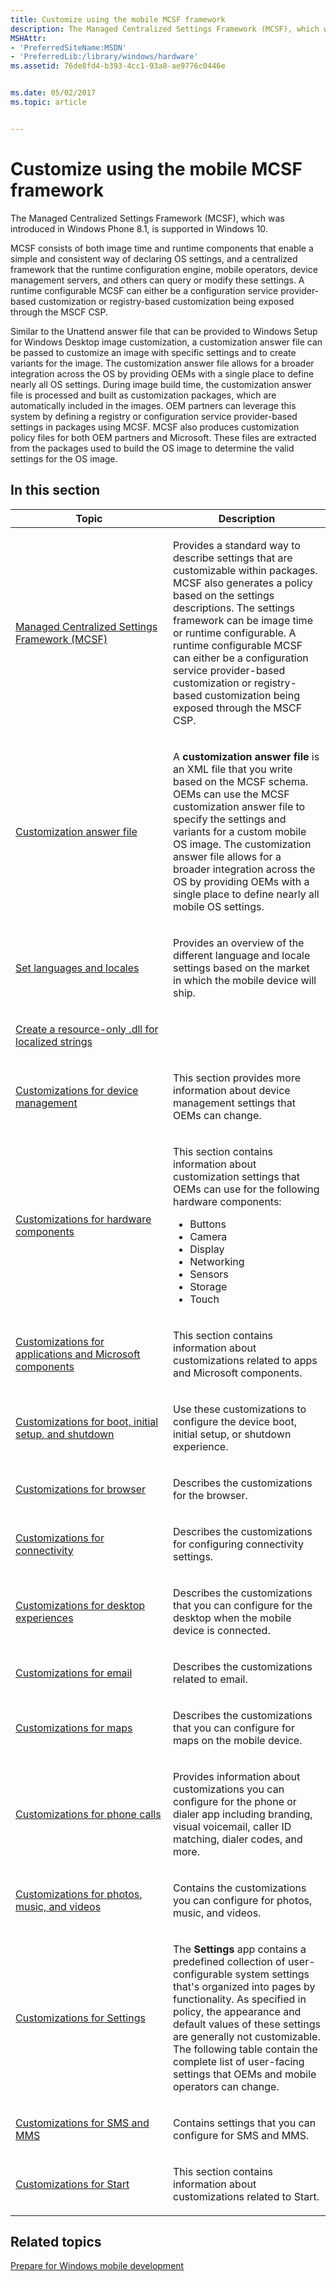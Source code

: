 ```yaml
---
title: Customize using the mobile MCSF framework
description: The Managed Centralized Settings Framework (MCSF), which was introduced in Windows Phone 8.1, is supported in Windows 10.
MSHAttr:
- 'PreferredSiteName:MSDN'
- 'PreferredLib:/library/windows/hardware'
ms.assetid: 76de8fd4-b393-4cc1-93a8-ae9776c0446e


ms.date: 05/02/2017
ms.topic: article


---
```


# Customize using the mobile MCSF framework


The Managed Centralized Settings Framework (MCSF), which was introduced in Windows Phone 8.1, is supported in Windows 10.

MCSF consists of both image time and runtime components that enable a simple and consistent way of declaring OS settings, and a centralized framework that the runtime configuration engine, mobile operators, device management servers, and others can query or modify these settings. A runtime configurable MCSF can either be a configuration service provider-based customization or registry-based customization being exposed through the MSCF CSP.

Similar to the Unattend answer file that can be provided to Windows Setup for Windows Desktop image customization, a customization answer file can be passed to customize an image with specific settings and to create variants for the image. The customization answer file allows for a broader integration across the OS by providing OEMs with a single place to define nearly all OS settings. During image build time, the customization answer file is processed and built as customization packages, which are automatically included in the images. OEM partners can leverage this system by defining a registry or configuration service provider-based settings in packages using MCSF. MCSF also produces customization policy files for both OEM partners and Microsoft. These files are extracted from the packages used to build the OS image to determine the valid settings for the OS image.


## In this section


<table>
<colgroup>
<col width="50%" />
<col width="50%" />
</colgroup>
<thead>
<tr class="header">
<th>Topic</th>
<th>Description</th>
</tr>
</thead>
<tbody>
<tr class="odd">
<td><p><a href="managed-centralized-settings-framework-mcsf.md" data-raw-source="[Managed Centralized Settings Framework (MCSF)](managed-centralized-settings-framework-mcsf.md)">Managed Centralized Settings Framework (MCSF)</a></p></td>
<td><p>Provides a standard way to describe settings that are customizable within packages. MCSF also generates a policy based on the settings descriptions. The settings framework can be image time or runtime configurable. A runtime configurable MCSF can either be a configuration service provider-based customization or registry-based customization being exposed through the MSCF CSP.</p></td>
</tr>
<tr class="even">
<td><p><a href="customization-answer-file.md" data-raw-source="[Customization answer file](customization-answer-file.md)">Customization answer file</a></p></td>
<td><p>A <strong>customization answer file</strong> is an XML file that you write based on the MCSF schema. OEMs can use the MCSF customization answer file to specify the settings and variants for a custom mobile OS image. The customization answer file allows for a broader integration across the OS by providing OEMs with a single place to define nearly all mobile OS settings.</p></td>
</tr>
<tr class="odd">
<td><p><a href="set-languages-and-locales.md" data-raw-source="[Set languages and locales](set-languages-and-locales.md)">Set languages and locales</a></p></td>
<td><p>Provides an overview of the different language and locale settings based on the market in which the mobile device will ship.</p></td>
</tr>
<tr class="even">
<td><p><a href="create-a-resource-only-dll-for-localized-strings.md" data-raw-source="[Create a resource-only .dll for localized strings](create-a-resource-only-dll-for-localized-strings.md)">Create a resource-only .dll for localized strings</a></p></td>
<td></td>
</tr>
<tr class="odd">
<td><p><a href="customizations-for-device-management.md" data-raw-source="[Customizations for device management](customizations-for-device-management.md)">Customizations for device management</a></p></td>
<td><p>This section provides more information about device management settings that OEMs can change.</p></td>
</tr>
<tr class="even">
<td><p><a href="customizations-for-hardware-components.md" data-raw-source="[Customizations for hardware components](customizations-for-hardware-components.md)">Customizations for hardware components</a></p></td>
<td><p>This section contains information about customization settings that OEMs can use for the following hardware components:</p>
<ul>
<li>Buttons</li>
<li>Camera</li>
<li>Display</li>
<li>Networking</li>
<li>Sensors</li>
<li>Storage</li>
<li>Touch</li>
</ul></td>
</tr>
<tr class="odd">
<td><p><a href="customizations-for-applications-and-microsoft-components.md" data-raw-source="[Customizations for applications and Microsoft components](customizations-for-applications-and-microsoft-components.md)">Customizations for applications and Microsoft components</a></p></td>
<td><p>This section contains information about customizations related to apps and Microsoft components.</p></td>
</tr>
<tr class="even">
<td><p><a href="customizations-for-boot-initial-setup-and-shutdown.md" data-raw-source="[Customizations for boot, initial setup, and shutdown](customizations-for-boot-initial-setup-and-shutdown.md)">Customizations for boot, initial setup, and shutdown</a></p></td>
<td><p>Use these customizations to configure the device boot, initial setup, or shutdown experience.</p></td>
</tr>
<tr class="odd">
<td><p><a href="customizations-for-browser.md" data-raw-source="[Customizations for browser](customizations-for-browser.md)">Customizations for browser</a></p></td>
<td><p>Describes the customizations for the browser.</p></td>
</tr>
<tr class="even">
<td><p><a href="customizations-for-connectivity.md" data-raw-source="[Customizations for connectivity](customizations-for-connectivity.md)">Customizations for connectivity</a></p></td>
<td><p>Describes the customizations for configuring connectivity settings.</p></td>
</tr>
<tr class="odd">
<td><p><a href="customizations-for-desktop-experiences.md" data-raw-source="[Customizations for desktop experiences](customizations-for-desktop-experiences.md)">Customizations for desktop experiences</a></p></td>
<td><p>Describes the customizations that you can configure for the desktop when the mobile device is connected.</p></td>
</tr>
<tr class="even">
<td><p><a href="customizations-for-email.md" data-raw-source="[Customizations for email](customizations-for-email.md)">Customizations for email</a></p></td>
<td><p>Describes the customizations related to email.</p></td>
</tr>
<tr class="odd">
<td><p><a href="customizations-for-maps.md" data-raw-source="[Customizations for maps](customizations-for-maps.md)">Customizations for maps</a></p></td>
<td><p>Describes the customizations that you can configure for maps on the mobile device.</p></td>
</tr>
<tr class="even">
<td><p><a href="customizations-for-phone-calls.md" data-raw-source="[Customizations for phone calls](customizations-for-phone-calls.md)">Customizations for phone calls</a></p></td>
<td><p>Provides information about customizations you can configure for the phone or dialer app including branding, visual voicemail, caller ID matching, dialer codes, and more.</p></td>
</tr>
<tr class="odd">
<td><p><a href="customizations-for-photos-music-and-videos.md" data-raw-source="[Customizations for photos, music, and videos](customizations-for-photos-music-and-videos.md)">Customizations for photos, music, and videos</a></p></td>
<td><p>Contains the customizations you can configure for photos, music, and videos.</p></td>
</tr>
<tr class="even">
<td><p><a href="customizations-for-settings.md" data-raw-source="[Customizations for Settings](customizations-for-settings.md)">Customizations for Settings</a></p></td>
<td><p>The <strong>Settings</strong> app contains a predefined collection of user-configurable system settings that&#39;s organized into pages by functionality. As specified in policy, the appearance and default values of these settings are generally not customizable. The following table contain the complete list of user-facing settings that OEMs and mobile operators can change.</p></td>
</tr>
<tr class="odd">
<td><p><a href="customizations-for-sms-and-mms.md" data-raw-source="[Customizations for SMS and MMS](customizations-for-sms-and-mms.md)">Customizations for SMS and MMS</a></p></td>
<td><p>Contains settings that you can configure for SMS and MMS.</p></td>
</tr>
<tr class="even">
<td><p><a href="customizations-for-start.md" data-raw-source="[Customizations for Start](customizations-for-start.md)">Customizations for Start</a></p></td>
<td><p>This section contains information about customizations related to Start.</p></td>
</tr>
</tbody>
</table>

## Related topics

[Prepare for Windows mobile development](https://docs.microsoft.com/en-us/windows-hardware/manufacture/mobile/preparing-for-windows-mobile-development)
